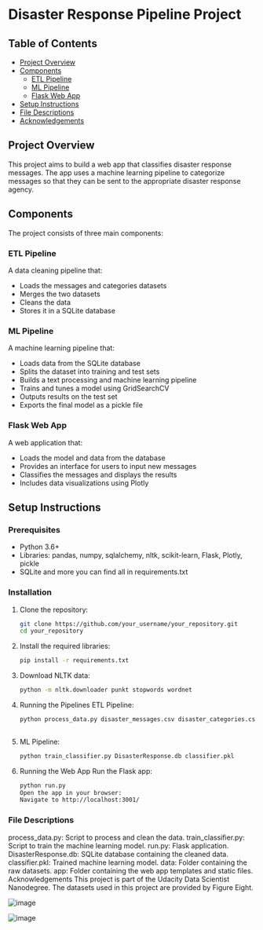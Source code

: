 # Disaster Response Pipeline Project

## Table of Contents
- [Project Overview](#project-overview)
- [Components](#components)
  - [ETL Pipeline](#etl-pipeline)
  - [ML Pipeline](#ml-pipeline)
  - [Flask Web App](#flask-web-app)
- [Setup Instructions](#setup-instructions)
- [File Descriptions](#file-descriptions)
- [Acknowledgements](#acknowledgements)

## Project Overview
This project aims to build a web app that classifies disaster response messages. The app uses a machine learning pipeline to categorize messages so that they can be sent to the appropriate disaster response agency.

## Components
The project consists of three main components:

### ETL Pipeline
A data cleaning pipeline that:
- Loads the messages and categories datasets
- Merges the two datasets
- Cleans the data
- Stores it in a SQLite database

### ML Pipeline
A machine learning pipeline that:
- Loads data from the SQLite database
- Splits the dataset into training and test sets
- Builds a text processing and machine learning pipeline
- Trains and tunes a model using GridSearchCV
- Outputs results on the test set
- Exports the final model as a pickle file

### Flask Web App
A web application that:
- Loads the model and data from the database
- Provides an interface for users to input new messages
- Classifies the messages and displays the results
- Includes data visualizations using Plotly

## Setup Instructions

### Prerequisites
- Python 3.6+
- Libraries: pandas, numpy, sqlalchemy, nltk, scikit-learn, Flask, Plotly, pickle
- SQLite and more you can find all in requirements.txt

### Installation
1. Clone the repository:
   ```sh
   git clone https://github.com/your_username/your_repository.git
   cd your_repository

2. Install the required libraries:
    ```sh
    pip install -r requirements.txt

3. Download NLTK data:
    ```sh
    python -m nltk.downloader punkt stopwords wordnet

4. Running the Pipelines
ETL Pipeline:
    ```sh
    python process_data.py disaster_messages.csv disaster_categories.csv DisasterResponse.db
  
5. ML Pipeline:
    ```sh
    python train_classifier.py DisasterResponse.db classifier.pkl
    
6. Running the Web App
  Run the Flask app:
    ```sh
    python run.py
    Open the app in your browser:
    Navigate to http://localhost:3001/

### File Descriptions

process_data.py: Script to process and clean the data.
train_classifier.py: Script to train the machine learning model.
run.py: Flask application.
DisasterResponse.db: SQLite database containing the cleaned data.
classifier.pkl: Trained machine learning model.
data: Folder containing the raw datasets.
app: Folder containing the web app templates and static files.
Acknowledgements
This project is part of the Udacity Data Scientist Nanodegree. The datasets used in this project are provided by Figure Eight.

![image](https://github.com/user-attachments/assets/a62ce6f6-7213-4cc6-bac0-f208afade891)

![image](https://github.com/user-attachments/assets/76b976f3-34e5-41a2-becd-44d1e56b8f70)

